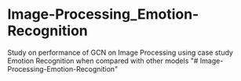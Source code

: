 # Image-Processing_Emotion-Recognition
Study on performance of GCN on Image Processing using case study Emotion Recognition when compared with other models
"# Image-Processing-Emotion-Recognition" 
